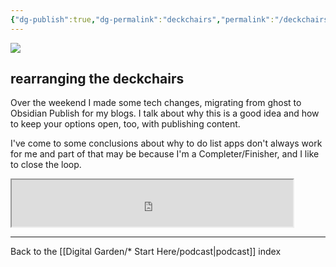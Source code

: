 ```yaml
---
{"dg-publish":true,"dg-permalink":"deckchairs","permalink":"/deckchairs/","created":"","updated":""}
---
```



![](https://source.unsplash.com/zkxhh_qvH3U/1900x1200)

## rearranging the deckchairs

Over the weekend I made some tech changes, migrating from ghost to Obsidian Publish for my blogs. I talk about why this is a good idea and how to keep your options open, too, with publishing content.

I've come to some conclusions about why to do list apps don't always work for me and part of that may be because I'm a Completer/Finisher, and I like to close the loop.

<iframe src="https://drive.google.com/file/d/1l6mjVO52VTG3zrwugOhsXnjsmE3gInLp/preview" width="450" height="75" allow="autoplay"></iframe>

---

Back to the [[Digital Garden/* Start Here/podcast\|podcast]] index